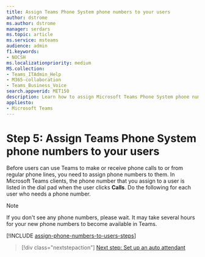 ```yaml
---
title: Assign Teams Phone System phone numbers to your users
author: dstrome 
ms.author: dstrome
manager: serdars
ms.topic: article
ms.service: msteams
audience: admin
f1.keywords:
- NOCSH
ms.localizationpriority: medium
MS.collection: 
- Teams_ITAdmin_Help
- M365-collaboration
- Teams_Business_Voice
search.appverid: MET150
description: Learn how to assign Microsoft Teams Phone System phone numbers to users in your organization.
appliesto: 
- Microsoft Teams
---
```


# Step 5: Assign Teams Phone System phone numbers to your users

Before users can use Teams to make or receive phone calls to or from regular phone lines, you need to assign phone numbers to them. In Microsoft Teams clients, the phone number that you assign to a user is listed in the dial pad when the user clicks **Calls**. Do the following for each user who needs a phone number.

> [!NOTE]
> If you don't see any phone numbers, please wait. It may take several hours for your new phone numbers to become available in Teams.

[!INCLUDE [assign-phone-numbers-to-users-steps](../includes/assign-phone-numbers-to-users-steps.md)]

> [!div class="nextstepaction"]
> [Next step: Set up an auto attendant](set-up-auto-attendant.md?tabs=general-info#steps)
